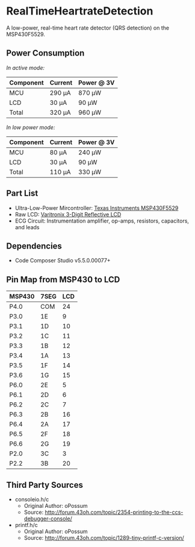 RealTimeHeartrateDetection
==========================

A low-power, real-time heart rate detector (QRS detection) on the MSP430F5529.

Power Consumption
-----------------
*In active mode:*

Component | Current | Power @ 3V
--------- | ------- | ----------
MCU       |  290 μA | 870 μW
LCD       |   30 μA |  90 μW
Total     |  320 μA | 960 μW

*In low power mode:*

Component | Current | Power @ 3V
--------- | ------- | ----------
MCU       |   80 μA | 240 μW
LCD       |   30 μA |  90 μW
Total     |  110 μA | 330 μW

Part List
---------
* Ultra-Low-Power Mircontroller: [Texas Instruments MSP430F5529](http://www.ti.com/product/msp430f5529)
* Raw LCD: [Varitronix 3-Digit Reflective LCD](http://www.digikey.ca/product-detail/en/VI-321-DP-RC-S/153-1101-ND/531266)
* ECG Circuit: Instrumentation amplifier, op-amps, resistors, capacitors, and leads

Dependencies
------------
* Code Composer Studio v5.5.0.00077+


Pin Map from MSP430 to LCD
--------------------------
MSP430 | 7SEG | LCD
-------|------|----
  P4.0 |  COM |  24
  P3.0 |   1E |   9
  P3.1 |   1D |  10
  P3.2 |   1C |  11
  P3.3 |   1B |  12
  P3.4 |   1A |  13
  P3.5 |   1F |  14
  P3.6 |   1G |  15
  P6.0 |   2E |   5
  P6.1 |   2D |   6
  P6.2 |   2C |   7
  P6.3 |   2B |  16
  P6.4 |   2A |  17
  P6.5 |   2F |  18
  P6.6 |   2G |  19
  P2.0 |   3C |   3
  P2.2 |   3B |  20

Third Party Sources
-------------------
* consoleio.h/c
    - Original Author: oPossum
    - Source: http://forum.43oh.com/topic/2354-printing-to-the-ccs-debugger-console/
* printf.h/c
    - Original Author: oPossum
    - Source: http://forum.43oh.com/topic/1289-tiny-printf-c-version/

